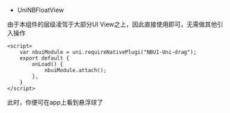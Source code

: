 
* UniNBFloatView

由于本组件的层级凌驾于大部分UI View之上，因此直接使用即可，无需做其他引入操作
```
<script>
    var nbuiModule = uni.requireNativePlugi("NBUI-Uni-drag");
    export default {
        onLoad() {
			nbuiModule.attach();
		},
    }
</script>
```
此时，你便可在app上看到悬浮球了
